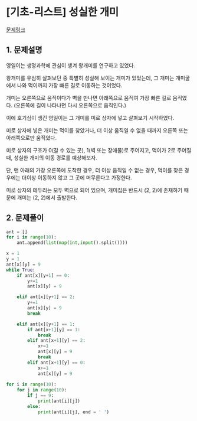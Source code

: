 # [기초-리스트] 성실한 개미

[문제링크](https://codeup.kr/problem.php?id=6098)



## 1. 문제설명

영일이는 생명과학에 관심이 생겨 왕개미를 연구하고 있었다.

왕개미를 유심히 살펴보던 중 특별히 성실해 보이는 개미가 있었는데,
그 개미는 개미굴에서 나와 먹이까지 가장 빠른 길로 이동하는 것이었다.

개미는 오른쪽으로 움직이다가 벽을 만나면 아래쪽으로 움직여 가장 빠른 길로 움직였다.
(오른쪽에 길이 나타나면 다시 오른쪽으로 움직인다.)

이에 호기심이 생긴 영일이는 그 개미를 미로 상자에 넣고 살펴보기 시작하였다.

미로 상자에 넣은 개미는 먹이를 찾았거나, 더 이상 움직일 수 없을 때까지
오른쪽 또는 아래쪽으로만 움직였다.

미로 상자의 구조가 0(갈 수 있는 곳), 1(벽 또는 장애물)로 주어지고,
먹이가 2로 주어질 때, 성실한 개미의 이동 경로를 예상해보자.

단, 맨 아래의 가장 오른쪽에 도착한 경우, 더 이상 움직일 수 없는 경우, 먹이를 찾은 경우에는
더이상 이동하지 않고 그 곳에 머무른다고 가정한다.

미로 상자의 테두리는 모두 벽으로 되어 있으며,
개미집은 반드시 (2, 2)에 존재하기 때문에 개미는 (2, 2)에서 출발한다.




## 2. 문제풀이

```python
ant = []
for i in range(10):
    ant.append(list(map(int,input().split())))

x = 1
y = 1
ant[x][y] = 9
while True:
    if ant[x][y+1] == 0:
        y+=1
        ant[x][y] = 9

    elif ant[x][y+1] == 2:
        y+=1
        ant[x][y] = 9
        break

    elif ant[x][y+1] == 1:
        if ant[x+1][y] == 1:
            break
        elif ant[x+1][y] == 2:
            x+=1
            ant[x][y] = 9
            break
        elif ant[x+1][y] == 0:
            x+=1
            ant[x][y] = 9
            
for i in range(10):
    for j in range(10):
        if j == 9:
            print(ant[i][j])
        else:
            print(ant[i][j], end = ' ')
```


